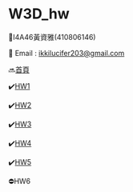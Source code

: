 # W3D_hw
:eyes:I4A46黃資雅(410806146)


:speech_balloon: Email : [ikkilucifer203@gmail.com](mailto:ikkilucifer2073@gmail.com)


:soon:[首頁](https://ikkilucifer2073.github.io/W3D_hw/index.html)

:heavy_check_mark:[HW1](https://ikkilucifer2073.github.io/W3D_hw/hw1.html)

:heavy_check_mark:[HW2](https://ikkilucifer2073.github.io/W3D_hw/hw2.html)

:heavy_check_mark:[HW3](https://ikkilucifer2073.github.io/W3D_hw/hw3.html)

:heavy_check_mark:[HW4](https://ikkilucifer2073.github.io/W3D_hw/hw4.html)

:heavy_check_mark:[HW5](https://ikkilucifer2073.github.io/W3D_hw/hw5.html)

:no_entry:HW6


